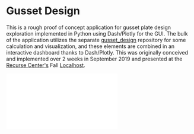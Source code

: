 # Gusset Design

This is a rough proof of concept application for gusset plate design exploration implemented in Python using Dash/Plotly for the GUI. The bulk of the application utilizes the separate [gusset_design](https://github.com/m-clare/gusset_design) repository  for some calculation and visualization, and these elements are combined in an interactive dashboard thanks to Dash/Plotly. This was originally conceived and implemented over 2 weeks in September 2019 and presented at the [Recurse Center's](www.recurse.com) Fall [Localhost](https://www.recurse.com/events/localhost-lightning-talks-september-2019).

![sample behavior](assets/2019-09-30-Localhost.pdf)
